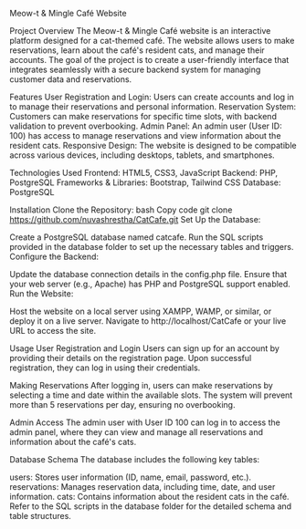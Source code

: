 Meow-t & Mingle Café Website 

Project Overview
The Meow-t & Mingle Café website is an interactive platform designed for a cat-themed café. The website allows users to make reservations, learn about the café's resident cats, and manage their accounts. The goal of the project is to create a user-friendly interface that integrates seamlessly with a secure backend system for managing customer data and reservations.

Features
User Registration and Login: Users can create accounts and log in to manage their reservations and personal information.
Reservation System: Customers can make reservations for specific time slots, with backend validation to prevent overbooking.
Admin Panel: An admin user (User ID: 100) has access to manage reservations and view information about the resident cats.
Responsive Design: The website is designed to be compatible across various devices, including desktops, tablets, and smartphones.

Technologies Used
Frontend: HTML5, CSS3, JavaScript
Backend: PHP, PostgreSQL
Frameworks & Libraries: Bootstrap, Tailwind CSS
Database: PostgreSQL

Installation
Clone the Repository:
bash
Copy code
git clone https://github.com/nuvashrestha/CatCafe.git
Set Up the Database:

Create a PostgreSQL database named catcafe.
Run the SQL scripts provided in the database folder to set up the necessary tables and triggers.
Configure the Backend:

Update the database connection details in the config.php file.
Ensure that your web server (e.g., Apache) has PHP and PostgreSQL support enabled.
Run the Website:

Host the website on a local server using XAMPP, WAMP, or similar, or deploy it on a live server.
Navigate to http://localhost/CatCafe or your live URL to access the site.

Usage
User Registration and Login
Users can sign up for an account by providing their details on the registration page.
Upon successful registration, they can log in using their credentials.

Making Reservations
After logging in, users can make reservations by selecting a time and date within the available slots.
The system will prevent more than 5 reservations per day, ensuring no overbooking.

Admin Access
The admin user with User ID 100 can log in to access the admin panel, where they can view and manage all reservations and information about the café's cats.

Database Schema
The database includes the following key tables:

users: Stores user information (ID, name, email, password, etc.).
reservations: Manages reservation data, including time, date, and user information.
cats: Contains information about the resident cats in the café.
Refer to the SQL scripts in the database folder for the detailed schema and table structures.
